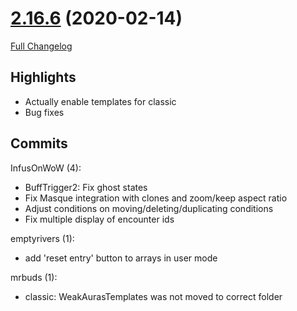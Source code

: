 # [2.16.6](https://github.com/WeakAuras/WeakAuras2/tree/2.16.6) (2020-02-14)

[Full Changelog](https://github.com/WeakAuras/WeakAuras2/compare/2.16.5...2.16.6)

## Highlights

 - Actually enable templates for classic
- Bug fixes 

## Commits

InfusOnWoW (4):

- BuffTrigger2: Fix ghost states
- Fix Masque integration with clones and zoom/keep aspect ratio
- Adjust conditions on moving/deleting/duplicating conditions
- Fix multiple display of encounter ids

emptyrivers (1):

- add 'reset entry' button to arrays in user mode

mrbuds (1):

- classic: WeakAurasTemplates was not moved to correct folder

